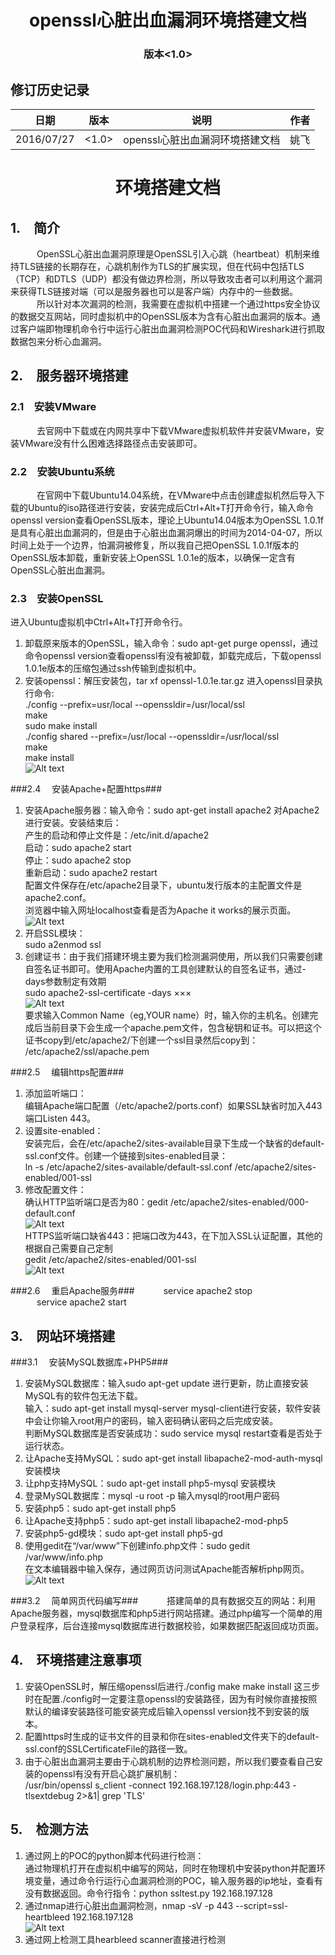 # <center>openssl心脏出血漏洞环境搭建文档</center> #
### <center>版本\<1.0\></center> ###
## 修订历史记录 ##
|日期|版本|说明|作者|
|---|---|---|----|
|2016/07/27|\<1.0\>|openssl心脏出血漏洞环境搭建文档|姚飞|


# <center>环境搭建文档</center> #
## 1.&emsp;简介 ##
&emsp;&emsp;&emsp;OpenSSL心脏出血漏洞原理是OpenSSL引入心跳（heartbeat）机制来维持TLS链接的长期存在，心跳机制作为TLS的扩展实现，但在代码中包括TLS（TCP）和DTLS（UDP）都没有做边界检测，所以导致攻击者可以利用这个漏洞来获得TLS链接对端（可以是服务器也可以是客户端）内存中的一些数据。<br>
&emsp;&emsp;&emsp;所以针对本次漏洞的检测，我需要在虚拟机中搭建一个通过https安全协议的数据交互网站，同时虚拟机中的OpenSSL版本为含有心脏出血漏洞的版本。通过客户端即物理机命令行中运行心脏出血漏洞检测POC代码和Wireshark进行抓取数据包来分析心血漏洞。
## 2.&emsp;服务器环境搭建 ##
### 2.1&emsp;安装VMware ###
&emsp;&emsp;&emsp;去官网中下载或在内网共享中下载VMware虚拟机软件并安装VMware，安装VMware没有什么困难选择路径点击安装即可。
### 2.2&emsp;安装Ubuntu系统 ###
&emsp;&emsp;&emsp;在官网中下载Ubuntu14.04系统，在VMware中点击创建虚拟机然后导入下载的Ubuntu的iso路径进行安装，安装完成后Ctrl+Alt+T打开命令行，输入命令openssl version查看OpenSSL版本，理论上Ubuntu14.04版本为OpenSSL 1.0.1f是具有心脏出血漏洞的，但是由于心脏出血漏洞爆出的时间为2014-04-07，所以时间上处于一个边界，怕漏洞被修复，所以我自己把OpenSSL 1.0.1f版本的OpenSSL版本卸载，重新安装上OpenSSL 1.0.1e的版本，以确保一定含有OpenSSL心脏出血漏洞。
### 2.3&emsp;安装OpenSSL ###
进入Ubuntu虚拟机中Ctrl+Alt+T打开命令行。

1. 卸载原来版本的OpenSSL，输入命令：sudo apt-get purge openssl，通过命令openssl version查看openssl有没有被卸载，卸载完成后，下载openssl 1.0.1e版本的压缩包通过ssh传输到虚拟机中。
2. 安装openssl：解压安装包，tar xf openssl-1.0.1e.tar.gz 进入openssl目录执行命令:<br>./config --prefix=usr/local --openssldir=/usr/local/ssl<br>make<br>sudo make install<br>./config shared --prefix=/usr/local --openssldir=/usr/local/ssl<br>make<br>make install<br>![Alt text](/openssl_version.png)

###2.4 &emsp;安装Apache+配置https###
1. 安装Apache服务器：输入命令：sudo apt-get install apache2 对Apache2进行安装。安装结束后：<br>产生的启动和停止文件是：/etc/init.d/apache2<br>启动：sudo apache2 start<br>停止：sudo apache2 stop<br>重新启动：sudo apache2 restart<br>配置文件保存在/etc/apache2目录下，ubuntu发行版本的主配置文件是apache2.conf。<br>浏览器中输入网址localhost查看是否为Apache it works的展示页面。<br>![Alt text](/apache_work.png)
2. 开启SSL模块：<br>sudo a2enmod ssl 
3. 创建证书：由于我们搭建环境主要为我们检测漏洞使用，所以我们只需要创建自签名证书即可。使用Apache内置的工具创建默认的自签名证书，通过-days参数制定有效期<br>sudo apache2-ssl-certificate -days ×××<br>![Alt text](/write_pem.png) <br>要求输入Common Name（eg,YOUR name）时，输入你的主机名。创建完成后当前目录下会生成一个apache.pem文件，包含秘钥和证书。可以把这个证书copy到/etc/apache2/下创建一个ssl目录然后copy到：<br>/etc/apache2/ssl/apache.pem

###2.5 &emsp;编辑https配置###
1. 添加监听端口：<br>编辑Apache端口配置（/etc/apache2/ports.conf）如果SSL缺省时加入443端口Listen 443。
2. 设置site-enabled：<br>安装完后，会在/etc/apache2/sites-available目录下生成一个缺省的default-ssl.conf文件。创建一个链接到sites-enabled目录：<br>ln -s /etc/apache2/sites-available/default-ssl.conf /etc/apache2/sites-enabled/001-ssl
3. 修改配置文件：<br>确认HTTP监听端口是否为80：gedit /etc/apache2/sites-enabled/000-default.conf<br>![Alt text](/000-default.png)<br>HTTPS监听端口缺省443：把端口改为443，在<Virtualhost>下加入SSL认证配置，其他的根据自己需要自己定制<br>gedit /etc/apache2/sites-enabled/001-ssl<br>![Alt text](/001-default.png)

###2.6 &emsp;重启Apache服务###
&emsp;&emsp;&emsp;service apache2 stop<br>&emsp;&emsp;&emsp;service apache2 start
## 3.&emsp;网站环境搭建 ##
###3.1 &emsp;安装MySQL数据库+PHP5###
1. 安装MySQL数据库：输入sudo apt-get update 进行更新，防止直接安装MySQL有的软件包无法下载。<br>输入：sudo apt-get install mysql-server mysql-client进行安装，软件安装中会让你输入root用户的密码，输入密码确认密码之后完成安装。<br>判断MySQL数据库是否安装成功：sudo service mysql restart查看是否处于运行状态。
2. 让Apache支持MySQL：sudo apt-get install libapache2-mod-auth-mysql 安装模块
3. 让php支持MySQL：sudo apt-get install php5-mysql 安装模块
4. 登录MySQL数据库：mysql -u root -p 输入mysql的root用户密码
5. 安装php5：sudo apt-get install php5
6. 让Apache支持php5：sudo apt-get install libapache2-mod-php5
7. 安装php5-gd模块：sudo apt-get install php5-gd
8. 使用gedit在“/var/www”下创建info.php文件：sudo gedit /var/www/info.php<br>在文本编辑器中输入<?php phpinfo(); ?>保存，通过网页访问测试Apache能否解析php网页。<br>![Alt text](/infophp.png)

###3.2 &emsp;简单网页代码编写###
&emsp;&emsp;&emsp;搭建简单的具有数据交互的网站：利用Apache服务器，mysql数据库和php5进行网站搭建。通过php编写一个简单的用户登录程序，后台连接mysql数据库进行数据校验，如果数据匹配返回成功页面。
## 4.&emsp;环境搭建注意事项 ##
1. 安装OpenSSL时，解压缩openssl后进行./config make make install 这三步时在配置./config时一定要注意openssl的安装路径，因为有时候你直接按照默认的编译安装路径可能安装完成后输入openssl version找不到安装的版本。
2. 配置https时生成的证书文件的目录和你在sites-enabled文件夹下的default-ssl.conf的SSLCertificateFile的路径一致。
3. 由于心脏出血漏洞主要由于心跳机制的边界检测问题，所以我们要查看自己安装的openssl有没有开启心跳扩展机制：<br>/usr/bin/openssl s_client -connect 192.168.197.128/login.php:443 -tlsextdebug 2>&1| grep 'TLS'

## 5.&emsp;检测方法 ##
1. 通过网上的POC的python脚本代码进行检测：<br>通过物理机打开在虚拟机中编写的网站，同时在物理机中安装python并配置环境变量，通过命令行运行心血漏洞检测的POC，输入服务器的ip地址，查看有没有数据返回。命令行指令：python ssltest.py 192.168.197.128
2. 通过nmap进行心脏出血漏洞检测，nmap -sV -p 443 --script=ssl-heartbleed 192.168.197.128<br>![Alt text](/nmap.png)
3. 通过网上检测工具hearbleed scanner直接进行检测
